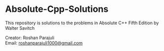 # Absolute-Cpp-Solutions
This repository is solutions to the problems in Absolute C++ Fifth Edition by Walter Savitch

Creator: Roshan Parajuli   
Email: roshanparajuli1000@gmail.com 

